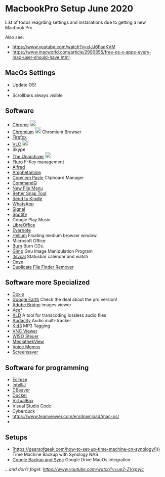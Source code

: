 # MacbookPro Setup June 2020

List of todos reagrding settings and installations due to getting a new Macbook Pro.

Also see:
- https://www.youtube.com/watch?v=cIJJ6FaqKVM
- https://www.macworld.com/article/2990355/free-os-x-apps-every-mac-user-should-have.html


## MacOs Settings 

- Update OS!
- 
- Scrollbars always visible

## Software
- [Chrome](https://www.google.com/intl/en_en/chrome/) <img src="https://www.google.com/chrome/static/images/chrome-logo.svg" height="20"/>
- [Chromium](https://www.chromium.org/getting-involved/dev-channel) <img src="https://upload.wikimedia.org/wikipedia/commons/f/f3/Chromium_Material_Icon.png" height="20" /> Chromium Browser 
- [Firefox](https://www.mozilla.org/de/firefox/new/)
- [VLC](https://www.videolan.org/vlc/) <img src="https://images.videolan.org/images/VLC-IconSmall.png" height="20"/>
- Skype
- [The Unarchiver](https://apps.apple.com/app/the-unarchiver/id425424353) <img src="https://is1-ssl.mzstatic.com/image/thumb/Purple123/v4/1a/36/a9/1a36a9cf-bacc-0bb9-bd52-d7fc77fa9112/unarchiver.png/230x0w.png" height="20"/>
- [Fluro](https://fluorapp.net/) F-Key management
- [Alfred](https://www.alfredapp.com/)
- [Amphetamine](https://apps.apple.com/us/app/amphetamine/id937984704)
- [Copy'em Paste](https://apprywhere.com/copy-em-paste.html) Clipboard Manager
- [CommandQ](https://commandqapp.com/)
- [New File Menu](https://apps.apple.com/us/app/new-file-menu/id1064959555)
- [Better Snap Tool](https://apps.apple.com/us/app/bettersnaptool/id417375580)
- [Send to Kindle](https://www.amazon.com/gp/sendtokindle/mac)
- [WhatsApp](https://www.whatsapp.com/download/)
- [Signal](https://www.signal.org/en/download/)
- [Spotify](https://www.spotify.com/de/download/mac/)
- Google Play Music
- [LibreOffice](https://www.libreoffice.org/download/download/)
- [Evernote](https://evernote.com/intl/de/download)
- [Helium](https://apps.apple.com/us/app/helium/id1054607607) Floating medium browser window.
- Microsoft Office
- [Burn](https://burn-osx.sourceforge.io/Pages/English/home.html) Burn CDs.
- [Gimp](https://www.gimp.org/downloads/) Gnu Image Manipulation Program
- [Itsycal](https://www.mowglii.com/itsycal/) Statusbar calendar and watch
- [Onyx](https://www.titanium-software.fr/en/onyx.html) 
- [Duplicate File Finder Remover](https://apps.apple.com/us/app/duplicate-file-finder-best-fast-free-for-files/id1032755628)

## Software more Specialized
- [Doxie](https://help.getdoxie.com/doxiego/)
- [Google Earth](https://www.google.com/earth/download) Check the deal about the pro version!
- [Adobe Bridge](https://www.adobe.com/products/bridge.html) images viewer
- [Xee³](https://apps.apple.com/us/app/xee-image-viewer-and-browser/id639764244)
- [XLD](https://sourceforge.net/projects/xld/) A tool for transcoding lossless audio files
- [Audacity](https://www.audacityteam.org/Download/mac/) Audio multi-tracker
- [Kid3](https://kid3.kde.org/) MP3 Tagging
- [VNC Viewer](https://www.realvnc.com/de/connect/download/viewer/)
- [WISO Steuer](https://www.buhl.de/shop/produkte/wiso-steuer-mac)
- [MediathekView](https://download.mediathekview.de/stabil/)
- [Voice Memos](https://apps.apple.com/us/app/voice-memos)
- [Screensaver](https://www.chip.de/downloads/Aerial-Screen-Saver-Apple-TV-Bildschirmschoner-fuer-macOS_84835867.html)



## Software for programming

- [Eclipse](https://www.eclipse.org/downloads/)
- [IntelliJ](https://www.jetbrains.com/idea/download/#section=mac)
- [DBeaver](https://dbeaver.io/download/)
- [Docker](https://www.docker.com/get-started)
- [VirtualBox](https://www.virtualbox.org/)
- [Visual Studio Code](https://code.visualstudio.com/)
- Cyberduck
- https://www.teamviewer.com/en/download/mac-os/
- 

## Setups
- [https://gearsofgeek.com/how-to-set-up-time-machine-on-synology/]() Time Machine Backup with Synology NAS
- [Google Backup and Sync](https://www.google.com/intl/en-GB_ALL/drive/download/backup-and-sync/) Google Drive MacOs integration



_...and don't foget: https://www.youtube.com/watch?v=ue2-ZVxpVjc_



